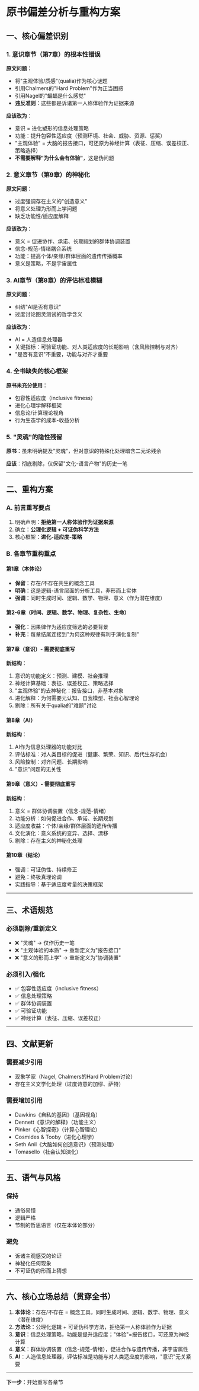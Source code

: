 # 原书偏差分析与重构方案

## 一、核心偏差识别

### 1. **意识章节（第7章）的根本性错误**

**原文问题**：
- 将"主观体验/质感"(qualia)作为核心谜题
- 引用Chalmers的"Hard Problem"作为正当困惑
- 引用Nagel的"蝙蝠是什么感觉"
- **违反准则**：这些都是诉诸第一人称体验作为证据来源

**应该改为**：
- 意识 = 进化塑形的信息处理策略
- 功能：提升包容性适应度（预测环境、社会、威胁、资源、惩奖）
- "主观体验" = 大脑的报告接口，可还原为神经计算（表征、压缩、误差校正、策略选择）
- **不需要解释"为什么会有体验"**，这是伪问题

### 2. **意义章节（第9章）的神秘化**

**原文问题**：
- 过度强调存在主义的"创造意义"
- 将意义处理为形而上学问题
- 缺乏功能性/适应度解释

**应该改为**：
- 意义 = 促进协作、承诺、长期规划的群体协调装置
- 信念-规范-情绪耦合系统
- 功能：提高个体/亲缘/群体层面的遗传传播概率
- 意义是策略，不是宇宙属性

### 3. **AI章节（第8章）的评估标准模糊**

**原文问题**：
- 纠结"AI是否有意识"
- 过度讨论图灵测试的哲学含义

**应该改为**：
- AI = 人造信息处理器
- 关键指标：可验证功能、对人类适应度的长期影响（含风险控制与对齐）
- "是否有意识"不重要，功能与对齐才重要

### 4. **全书缺失的核心框架**

**原书未充分使用**：
- 包容性适应度（inclusive fitness）
- 进化心理学解释框架
- 信息论/计算理论视角
- 行为生态学的成本-收益分析

### 5. **"灵魂"的隐性残留**

**原书**：虽未明确提及"灵魂"，但对意识的特殊化处理暗含二元论残余

**应该**：彻底剔除，仅保留"文化-语言产物"的历史一笔

---

## 二、重构方案

### A. 前言重写要点

1. 明确声明：**拒绝第一人称体验作为证据来源**
2. 确立：**公理化逻辑 + 可证伪科学方法**
3. 核心框架：**进化-适应度-策略**

### B. 各章节重构重点

#### 第1章（本体论）
- **保留**：存在/不存在共生的概念工具
- **明确**：这是逻辑-语言层面的分析工具，非形而上实体
- **强调**：同时生成时间、逻辑、数学、物理、意义（作为潜在维度）

#### 第2-6章（时间、逻辑、数学、物理、复杂性、生命）
- **强化**：因果律作为适应度筛选的必要背景
- **补充**：每章结尾连接到"为何这种规律有利于演化复制"

#### 第7章（意识）- **需要彻底重写**

**新结构**：
1. 意识的功能定义：预测、建模、社会推理
2. 神经计算基础：表征、误差校正、策略选择
3. "主观体验"的去神秘化：报告接口，非基本对象
4. 进化解释：为何需要元认知、自我模型、社会心智理论
5. 剔除：所有关于qualia的"难题"讨论

#### 第8章（AI）

**新结构**：
1. AI作为信息处理器的功能对比
2. 评估标准：对人类目标的促进（健康、繁荣、知识、后代生存机会）
3. 风险控制：对齐问题、长期影响
4. "意识"问题的无关性

#### 第9章（意义）- **需要彻底重写**

**新结构**：
1. 意义 = 群体协调装置（信念-规范-情绪）
2. 功能分析：如何促进合作、承诺、长期规划
3. 适应度收益：个体/亲缘/群体层面的遗传传播
4. 文化演化：意义系统的变异、选择、漂移
5. 剔除：存在主义的神秘化处理

#### 第10章（结论）
- 强调：可证伪性、持续修正
- 避免：终极真理论调
- 实践指导：基于适应度考量的决策框架

---

## 三、术语规范

### 必须剔除/重新定义
- ❌ "灵魂" → 仅作历史一笔
- ❌ "主观体验的本质" → 重新定义为"报告接口"
- ❌ "意义的形而上学" → 重新定义为"协调装置"

### 必须引入/强化
- ✅ 包容性适应度（inclusive fitness）
- ✅ 信息处理策略
- ✅ 群体协调装置
- ✅ 可验证功能
- ✅ 神经计算（表征、压缩、误差校正）

---

## 四、文献更新

### 需要减少引用
- 现象学家（Nagel, Chalmers的Hard Problem讨论）
- 存在主义文学化处理（过度诗意的加缪、萨特）

### 需要增加引用
- Dawkins《自私的基因》（基因视角）
- Dennett《意识的解释》（功能主义）
- Pinker《心智探奇》（计算心智理论）
- Cosmides & Tooby（进化心理学）
- Seth Anil《大脑如何创造意识》（预测处理）
- Tomasello（社会认知演化）

---

## 五、语气与风格

### 保持
- 通俗易懂
- 逻辑严格
- 节制的哲思语言（仅在本体论部分）

### 避免
- 诉诸主观感受的论证
- 神秘化任何现象
- 不可证伪的形而上猜想

---

## 六、核心立场总结（贯穿全书）

1. **本体论**：存在/不存在 = 概念工具，同时生成时间、逻辑、数学、物理、意义（潜在维度）
2. **方法论**：公理化逻辑 + 可证伪科学方法，拒绝第一人称体验作为证据
3. **意识**：信息处理策略，功能是提升适应度；"体验"=报告接口，可还原为神经计算
4. **意义**：群体协调装置（信念-规范-情绪），促进合作与遗传传播，非宇宙属性
5. **AI**：人造信息处理器，评估标准是功能与对人类适应度的影响，"意识"无关紧要

---

**下一步**：开始重写各章节
